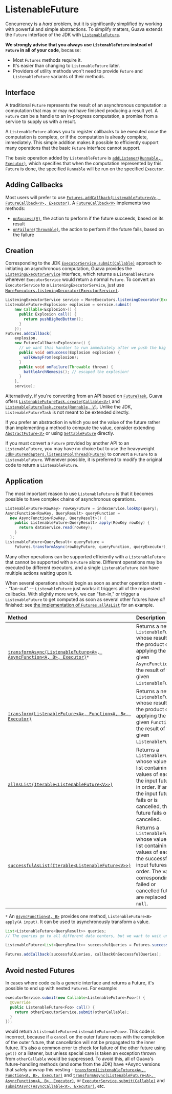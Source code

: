 # ListenableFuture

Concurrency is a _hard_ problem, but it is significantly simplified by working
with powerful and simple abstractions. To simplify matters, Guava extends the
`Future` interface of the JDK with [`ListenableFuture`].

**We strongly advise that you always use `ListenableFuture` instead of `Future`
in all of your code**, because:

*   Most `Futures` methods require it.
*   It's easier than changing to `ListenableFuture` later.
*   Providers of utility methods won't need to provide `Future` and
    `ListenableFuture` variants of their methods.

## Interface

A traditional `Future` represents the result of an asynchronous computation: a
computation that may or may not have finished producing a result yet. A `Future`
can be a handle to an in-progress computation, a promise from a service to
supply us with a result.

A `ListenableFuture` allows you to register callbacks to be executed once the
computation is complete, or if the computation is already complete, immediately.
This simple addition makes it possible to efficiently support many operations
that the basic `Future` interface cannot support.

The basic operation added by `ListenableFuture` is [`addListener(Runnable,
Executor)`], which specifies that when the computation represented by this
`Future` is done, the specified `Runnable` will be run on the specified
`Executor`.

## Adding Callbacks

Most users will prefer to use
[`Futures.addCallback(ListenableFuture<V>, FutureCallback<V>, Executor)`]. A
[`FutureCallback<V>`] implements two methods:

*   [`onSuccess(V)`], the action to perform if the future succeeds, based on its
    result
*   [`onFailure(Throwable)`], the action to perform if the future fails, based
    on the failure

## Creation

Corresponding to the JDK [`ExecutorService.submit(Callable)`] approach to
initiating an asynchronous computation, Guava provides the
[`ListeningExecutorService`] interface, which returns a `ListenableFuture`
wherever `ExecutorService` would return a normal `Future`. To convert an
`ExecutorService` to a `ListeningExecutorService`, just use
[`MoreExecutors.listeningDecorator(ExecutorService)`].

```java
ListeningExecutorService service = MoreExecutors.listeningDecorator(Executors.newFixedThreadPool(10));
ListenableFuture<Explosion> explosion = service.submit(
    new Callable<Explosion>() {
      public Explosion call() {
        return pushBigRedButton();
      }
    });
Futures.addCallback(
    explosion,
    new FutureCallback<Explosion>() {
      // we want this handler to run immediately after we push the big red button!
      public void onSuccess(Explosion explosion) {
        walkAwayFrom(explosion);
      }
      public void onFailure(Throwable thrown) {
        battleArchNemesis(); // escaped the explosion!
      }
    },
    service);
```

Alternatively, if you're converting from an API based on [`FutureTask`], Guava
offers [`ListenableFutureTask.create(Callable<V>)`] and
[`ListenableFutureTask.create(Runnable, V)`]. Unlike the JDK,
`ListenableFutureTask` is not meant to be extended directly.

If you prefer an abstraction in which you set the value of the future rather
than implementing a method to compute the value, consider extending
[`AbstractFuture<V>`] or using [`SettableFuture`] directly.

If you must convert a `Future` provided by another API to an `ListenableFuture`,
you may have no choice but to use the heavyweight
[`JdkFutureAdapters.listenInPoolThread(Future)`] to convert a `Future` to a
`ListenableFuture`. Whenever possible, it is preferred to modify the original
code to return a `ListenableFuture`.

## Application

The most important reason to use `ListenableFuture` is that it becomes possible
to have complex chains of asynchronous operations.

```java
ListenableFuture<RowKey> rowKeyFuture = indexService.lookUp(query);
AsyncFunction<RowKey, QueryResult> queryFunction =
  new AsyncFunction<RowKey, QueryResult>() {
    public ListenableFuture<QueryResult> apply(RowKey rowKey) {
      return dataService.read(rowKey);
    }
  };
ListenableFuture<QueryResult> queryFuture =
    Futures.transformAsync(rowKeyFuture, queryFunction, queryExecutor);
```

Many other operations can be supported efficiently with a `ListenableFuture`
that cannot be supported with a `Future` alone. Different operations may be
executed by different executors, and a single `ListenableFuture` can have
multiple actions waiting upon it.

When several operations should begin as soon as another operation starts --
"fan-out" -- `ListenableFuture` just works: it triggers all of the requested
callbacks. With slightly more work, we can "fan-in," or trigger a
`ListenableFuture` to get computed as soon as several other futures have _all_
finished: see [the implementation of `Futures.allAsList`] for an example.

| Method | Description | See also |
|:-------|:------------|:---------|
| [`transformAsync(ListenableFuture<A>, AsyncFunction<A, B>, Executor)`]`*` | Returns a new `ListenableFuture` whose result is the product of applying the given `AsyncFunction` to the result of the given `ListenableFuture`.  | [`transformAsync(ListenableFuture<A>, AsyncFunction<A, B>)`] |
| [`transform(ListenableFuture<A>, Function<A, B>, Executor)`] | Returns a new `ListenableFuture` whose result is the product of applying the given `Function` to the result of the given `ListenableFuture`. | [`transform(ListenableFuture<A>, Function<A, B>)`] |
| [`allAsList(Iterable<ListenableFuture<V>>)`] | Returns a `ListenableFuture` whose value is a list containing the values of each of the input futures, in order.  If any of the input futures fails or is cancelled, this future fails or is cancelled. | [`allAsList(ListenableFuture<V>...)`] |
| [`successfulAsList(Iterable<ListenableFuture<V>>)`] | Returns a `ListenableFuture` whose value is a list containing the values of each of the successful input futures, in order.  The values corresponding to failed or cancelled futures are replaced with `null`. | [`successfulAsList(ListenableFuture<V>...)`] |

`*` An [`AsyncFunction<A, B>`] provides one method, `ListenableFuture<B> apply(A
input)`. It can be used to asynchronously transform a value.

```java
List<ListenableFuture<QueryResult>> queries;
// The queries go to all different data centers, but we want to wait until they're all done or failed.

ListenableFuture<List<QueryResult>> successfulQueries = Futures.successfulAsList(queries);

Futures.addCallback(successfulQueries, callbackOnSuccessfulQueries);
```

## Avoid nested Futures

In cases where code calls a generic interface and returns a Future, it's
possible to end up with nested `Future`s. For example:

```java
executorService.submit(new Callable<ListenableFuture<Foo>() {
  @Override
  public ListenableFuture<Foo> call() {
    return otherExecutorService.submit(otherCallable);
  }
});
```

would return a `ListenableFuture<ListenableFuture<Foo>>`. This code is
incorrect, because if a `cancel` on the outer future races with the completion
of the outer future, that cancellation will not be propagated to the inner
future. It's also a common error to check for failure of the other future using
`get()` or a listener, but unless special care is taken an exception thrown from
`otherCallable` would be suppressed. To avoid this, all of Guava's
future-handling methods (and some from the JDK) have *Async versions that safely
unwrap this nesting - [`transform(ListenableFuture<A>, Function<A, B>,
Executor)`] and [`transformAsync(ListenableFuture<A>, AsyncFunction<A, B>,
Executor)`], or [`ExecutorService.submit(Callable)`] and
[`submitAsync(AsyncCallable<A>, Executor)`], etc.

[`ListenableFuture`]: https://google.github.io/guava/releases/snapshot/api/docs/com/google/common/util/concurrent/ListenableFuture.html
[`addListener(Runnable, Executor)`]: https://google.github.io/guava/releases/snapshot/api/docs/com/google/common/util/concurrent/ListenableFuture.html#addListener-java.lang.Runnable-java.util.concurrent.Executor-
[`Futures.addCallback(ListenableFuture<V>, FutureCallback<V>, Executor)`]: https://google.github.io/guava/releases/snapshot/api/docs/com/google/common/util/concurrent/Futures.html#addCallback-com.google.common.util.concurrent.ListenableFuture-com.google.common.util.concurrent.FutureCallback-java.util.concurrent.Executor-
[`FutureCallback<V>`]: https://google.github.io/guava/releases/snapshot/api/docs/com/google/common/util/concurrent/FutureCallback.html
[`onSuccess(V)`]: https://google.github.io/guava/releases/snapshot/api/docs/com/google/common/util/concurrent/FutureCallback.html#onSuccess-V-
[`onFailure(Throwable)`]: https://google.github.io/guava/releases/snapshot/api/docs/com/google/common/util/concurrent/FutureCallback.html#onFailure-java.lang.Throwable-
[`ExecutorService.submit(Callable)`]: http://docs.oracle.com/javase/8/docs/api/java/util/concurrent/ExecutorService.html#submit-java.util.concurrent.Callable-
[`ListeningExecutorService`]: https://google.github.io/guava/releases/snapshot/api/docs/com/google/common/util/concurrent/ListeningExecutorService.html
[`MoreExecutors.listeningDecorator(ExecutorService)`]: https://google.github.io/guava/releases/snapshot/api/docs/com/google/common/util/concurrent/MoreExecutors.html#listeningDecorator-java.util.concurrent.ExecutorService-
[`FutureTask`]: http://docs.oracle.com/javase/8/docs/api/java/util/concurrent/FutureTask.html
[`ListenableFutureTask.create(Callable<V>)`]: https://google.github.io/guava/releases/snapshot/api/docs/com/google/common/util/concurrent/ListenableFutureTask.html#create-java.util.concurrent.Callable-
[`ListenableFutureTask.create(Runnable, V)`]: https://google.github.io/guava/releases/snapshot/api/docs/com/google/common/util/concurrent/ListenableFutureTask.html#create-java.lang.Runnable-V-
[`AbstractFuture<V>`]: https://google.github.io/guava/releases/snapshot/api/docs/com/google/common/util/concurrent/AbstractFuture.html
[`SettableFuture`]: https://google.github.io/guava/releases/snapshot/api/docs/com/google/common/util/concurrent/SettableFuture.html
[`JdkFutureAdapters.listenInPoolThread(Future)`]: https://google.github.io/guava/releases/snapshot/api/docs/com/google/common/util/concurrent/JdkFutureAdapters.html
[`JdkFutureAdapters.listenInPoolThread(Future)`]: https://google.github.io/guava/releases/snapshot/api/docs/com/google/common/util/concurrent/JdkFutureAdapters.html
[the implementation of `Futures.allAsList`]: https://google.github.io/guava/releases/snapshot/api/docs/src-html/com/google/common/util/concurrent/Futures.html#line.1276
[`transformAsync(ListenableFuture<A>, AsyncFunction<A, B>, Executor)`]: https://google.github.io/guava/releases/snapshot/api/docs/com/google/common/util/concurrent/Futures.html#transformAsync-com.google.common.util.concurrent.ListenableFuture-com.google.common.util.concurrent.AsyncFunction-java.util.concurrent.Executor-
[`transformAsync(ListenableFuture<A>, AsyncFunction<A, B>)`]: https://google.github.io/guava/releases/snapshot/api/docs/com/google/common/util/concurrent/Futures.html#transformAsync-com.google.common.util.concurrent.ListenableFuture-com.google.common.util.concurrent.AsyncFunction-
[`transform(ListenableFuture<A>, Function<A, B>, Executor)`]: https://google.github.io/guava/releases/snapshot/api/docs/com/google/common/util/concurrent/Futures.html#transform-com.google.common.util.concurrent.ListenableFuture-com.google.common.base.Function-java.util.concurrent.Executor-
[`transform(ListenableFuture<A>, Function<A, B>)`]: https://google.github.io/guava/releases/snapshot/api/docs/com/google/common/util/concurrent/Futures.html#transform-com.google.common.util.concurrent.ListenableFuture-com.google.common.base.Function-
[`allAsList(Iterable<ListenableFuture<V>>)`]: https://google.github.io/guava/releases/snapshot/api/docs/com/google/common/util/concurrent/Futures.html#allAsList-java.lang.Iterable-
[`allAsList(ListenableFuture<V>...)`]: https://google.github.io/guava/releases/snapshot/api/docs/com/google/common/util/concurrent/Futures.html#allAsList-com.google.common.util.concurrent.ListenableFuture...-
[`successfulAsList(Iterable<ListenableFuture<V>>)`]: https://google.github.io/guava/releases/snapshot/api/docs/com/google/common/util/concurrent/Futures.html#successfulAsList-java.lang.Iterable-
[`successfulAsList(ListenableFuture<V>...)`]: https://google.github.io/guava/releases/snapshot/api/docs/com/google/common/util/concurrent/Futures.html#successfulAsList-com.google.common.util.concurrent.ListenableFuture...-
[`AsyncFunction<A, B>`]: https://google.github.io/guava/releases/snapshot/api/docs/com/google/common/util/concurrent/AsyncFunction.html
[`submitAsync(AsyncCallable<A>, Executor)`]:
https://google.github.io/guava/releases/snapshot/api/docs/com/google/common/util/concurrent/Futures.html#submitAsync-com.google.common.util.concurrent.AsyncCallable-java.util.concurrent.Executor-
